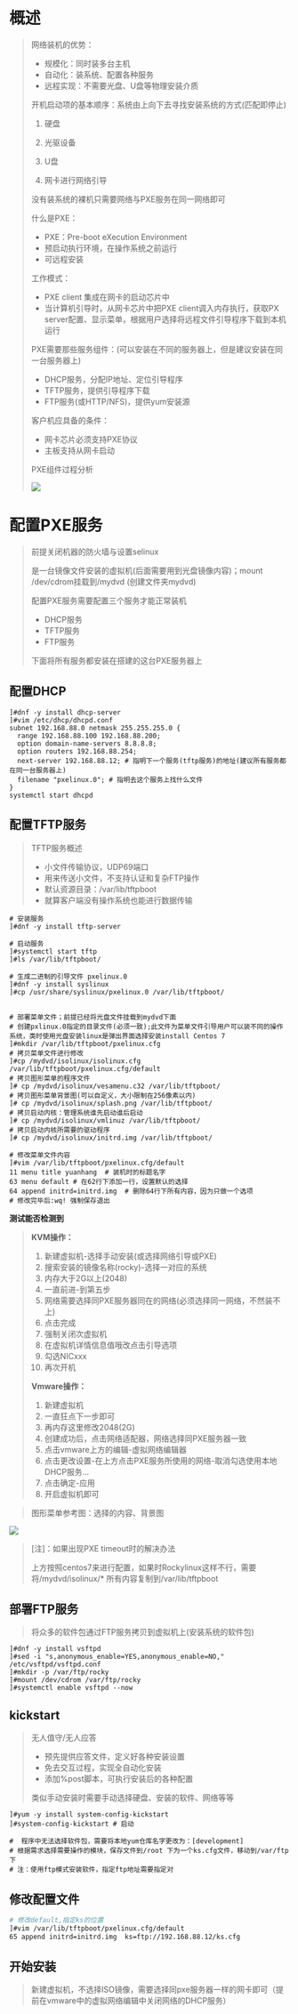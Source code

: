 # 概述

>网络装机的优势：
>
>+ 规模化：同时装多台主机
>+ 自动化：装系统、配置各种服务
>+ 远程实现：不需要光盘、U盘等物理安装介质
>
>开机启动项的基本顺序：系统由上向下去寻找安装系统的方式(匹配即停止)
>
>1. 硬盘 
>
>2. 光驱设备
>
>3. U盘
>
>4. 网卡进行网络引导
>
>   没有装系统的裸机只需要网络与PXE服务在同一网络即可
>
>什么是PXE：
>
>+ PXE：Pre-boot eXecution Environment
>+ 预启动执行环境，在操作系统之前运行
>+ 可远程安装
>
>工作模式：
>
>+ PXE client 集成在网卡的启动芯片中
>+ 当计算机引导时，从网卡芯片中把PXE client调入内存执行，获取PX server配置、显示菜单，根据用户选择将远程文件引导程序下载到本机运行
>
>PXE需要那些服务组件：(可以安装在不同的服务器上，但是建议安装在同一台服务器上)
>
>+ DHCP服务，分配IP地址、定位引导程序
>+ TFTP服务，提供引导程序下载
>+ FTP服务(或HTTP/NFS)，提供yum安装源
>
>客户机应具备的条件：
>
>+ 网卡芯片必须支持PXE协议
>+ 主板支持从网卡启动
>
>PXE组件过程分析
>
>![](../img/pxe-1.png)

# 配置PXE服务

> 前提关闭机器的防火墙与设置selinux
>
> 是一台镜像文件安装的虚拟机(后面需要用到光盘镜像内容)；mount /dev/cdrom挂载到/mydvd  (创建文件夹mydvd)
>
> 配置PXE服务需要配置三个服务才能正常装机
>
> + DHCP服务
> + TFTP服务
> + FTP服务
>
> 下面将所有服务都安装在搭建的这台PXE服务器上

## 配置DHCP

```shell
]#dnf -y install dhcp-server
]#vim /etc/dhcp/dhcpd.conf
subnet 192.168.88.0 netmask 255.255.255.0 {
  range 192.168.88.100 192.168.88.200;
  option domain-name-servers 8.8.8.8;
  option routers 192.168.88.254;
  next-server 192.168.88.12; # 指明下一个服务(tftp服务)的地址(建议所有服务都在同一台服务器上)
  filename "pxelinux.0"; # 指明去这个服务上找什么文件
} 
systemctl start dhcpd
```

## 配置TFTP服务

> TFTP服务概述
>
> + 小文件传输协议，UDP69端口
> + 用来传送小文件，不支持认证和复杂FTP操作
> + 默认资源目录：/var/lib/tftpboot
> + 就算客户端没有操作系统也能进行数据传输

```shell
# 安装服务
]#dnf -y install tftp-server

# 启动服务
]#systemctl start tftp
]#ls /var/lib/tftpboot/

# 生成二进制的引导文件 pxelinux.0
]#dnf -y install syslinux
]#cp /usr/share/syslinux/pxelinux.0 /var/lib/tftpboot/


# 部署菜单文件；前提已经将光盘文件挂载到mydvd下面
# 创建pxlinux.0指定的目录文件(必须一致);此文件为菜单文件引导用户可以装不同的操作系统，类时使用光盘安装linux是弹出界面选择安装install Centos 7
]#mkdir /var/lib/tftpboot/pxelinux.cfg
# 拷贝菜单文件进行修改
]#cp /mydvd/isolinux/isolinux.cfg /var/lib/tftpboot/pxelinux.cfg/default
# 拷贝图形菜单的程序文件
]# cp /mydvd/isolinux/vesamenu.c32 /var/lib/tftpboot/
# 拷贝图形菜单背景图(可以自定义，大小限制在256像素以内)
]# cp /mydvd/isolinux/splash.png /var/lib/tftpboot/
# 拷贝启动内核：管理系统谁先启动谁后启动
]# cp /mydvd/isolinux/vmlinuz /var/lib/tftpboot/
# 拷贝启动内核所需要的驱动程序
]# cp /mydvd/isolinux/initrd.img /var/lib/tftpboot/

# 修改菜单文件内容
]#vim /var/lib/tftpboot/pxelinux.cfg/default
11 menu title yuanhang  # 装机时的标题名字
63 menu default # 在62行下添加一行，设置默认的选择
64 append initrd=initrd.img  # 删除64行下所有内容，因为只做一个选项
# 修改完毕后:wq! 强制保存退出
```

**测试能否检测到**

> **KVM操作：**
>
> 1. 新建虚拟机-选择手动安装(或选择网络引导或PXE)
> 2. 搜索安装的镜像名称(rocky)-选择一对应的系统
> 3. 内存大于2G以上(2048)
> 4. 一直前进-到第五步
> 5. 网络需要选择同PXE服务器同在的网络(必须选择同一网络，不然装不上)
> 6. 点击完成
> 7. 强制关闭次虚拟机
> 8. 在虚拟机详情信息值哦改点击引导选项
> 9. 勾选NICxxx
> 10. 再次开机
>
> **Vmware操作：**
>
> 1. 新建虚拟机
> 2. 一直狂点下一步即可
> 3. 再内存这里修改2048(2G)
> 4. 创建成功后，点击网络适配器，网络选择同PXE服务器一致
> 5. 点击vmware上方的编辑-虚拟网络编辑器
> 6. 点击更改设置-在上方点击PXE服务所使用的网络-取消勾选使用本地DHCP服务...
> 7. 点击确定-应用
> 8. 开启虚拟机即可

> 图形菜单参考图：选择的内容、背景图

![](../img/pxe-2.png)

> [注]：如果出现PXE timeout时的解决办法
>
> 上方按照centos7来进行配置，如果时Rockylinux这样不行，需要将/mydvd/isolinux/* 所有内容复制到/var/lib/tftpboot

## 部署FTP服务

> 将众多的软件包通过FTP服务拷贝到虚拟机上(安装系统的软件包)

```shell
]#dnf -y install vsftpd
]#sed -i "s,anonymous_enable=YES,anonymous_enable=NO," /etc/vsftpd/vsftpd.conf
]#mkdir -p /var/ftp/rocky
]#mount /dev/cdrom /var/ftp/rocky
]#systemctl enable vsftpd --now
```

## kickstart

> 无人值守/无人应答
>
> + 预先提供应答文件，定义好各种安装设置
> + 免去交互过程，实现全自动化安装
> + 添加%post脚本，可执行安装后的各种配置
>
> 类似手动安装时需要手动选择硬盘、安装的软件、网络等等

```shell
]#yum -y install system-config-kickstart
]#system-config-kickstart # 启动

#  程序中无法选择软件包，需要将本地yum仓库名字更改为：[development]
# 根据需求选择需要操作的模块，保存文件到/root 下为一个ks.cfg文件，移动到/var/ftp下
# 注：使用ftp模式安装软件，指定ftp地址需要指定对
```

## 修改配置文件

```sh
# 修改default,指定ks的位置
]#vim /var/lib/tftpboot/pxelinux.cfg/default
65 append initrd=initrd.img  ks=ftp://192.168.88.12/ks.cfg
```

## 开始安装

> 新建虚拟机，不选择ISO镜像，需要选择同pxe服务器一样的网卡即可（提前在vmware中的虚拟网络编辑中关闭网络的DHCP服务）